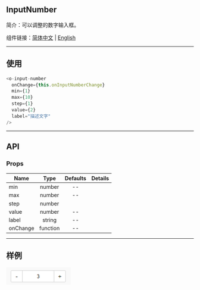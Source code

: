## InputNumber 

简介：可以调整的数字输入框。

组件链接：[简体中文](https://tencent.github.io/omi/packages/omiu/examples/build/zh-cn.html#/input-number?index=5&subIndex=1 "官网链接") | [English](https://tencent.github.io/omi/packages/omiu/examples/build/index.html#/input-number?index=5&subIndex=1 "官网链接")

---

## 使用

```js
<o-input-number
  onChange={this.onInputNumberChange}
  min={1}
  max={10}
  step={1}
  value={2}
  label="描述文字"
/>
```

---

## API

### Props

|  **Name**  | **Type**        | **Defaults**  | **Details**  |
| ------------- |:-------------:|:-----:|:-------------:|
| min  | number|--  ||
| max  | number| -- |  |
| step | number   |    | |
| value | number| -- ||
| label | string| -- ||
| onChange | function| -- ||

---

## 样例

![input-number](https://raw.githubusercontent.com/ZainChen/omi-vscode/master/assets/omiu/input-number.png "input-number")

